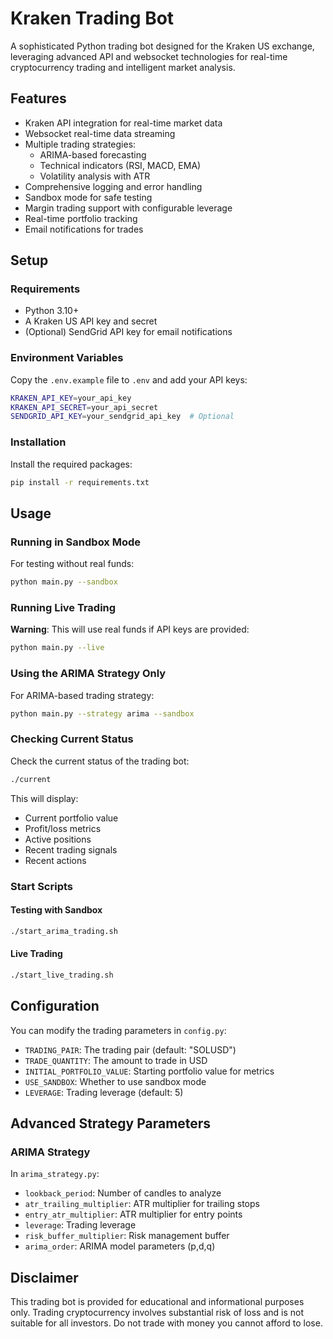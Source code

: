 # Kraken Trading Bot

A sophisticated Python trading bot designed for the Kraken US exchange, leveraging advanced API and websocket technologies for real-time cryptocurrency trading and intelligent market analysis.

## Features

- Kraken API integration for real-time market data
- Websocket real-time data streaming
- Multiple trading strategies:
  - ARIMA-based forecasting
  - Technical indicators (RSI, MACD, EMA)
  - Volatility analysis with ATR
- Comprehensive logging and error handling
- Sandbox mode for safe testing
- Margin trading support with configurable leverage
- Real-time portfolio tracking
- Email notifications for trades

## Setup

### Requirements

- Python 3.10+
- A Kraken US API key and secret
- (Optional) SendGrid API key for email notifications

### Environment Variables

Copy the `.env.example` file to `.env` and add your API keys:

```bash
KRAKEN_API_KEY=your_api_key
KRAKEN_API_SECRET=your_api_secret
SENDGRID_API_KEY=your_sendgrid_api_key  # Optional
```

### Installation

Install the required packages:

```bash
pip install -r requirements.txt
```

## Usage

### Running in Sandbox Mode

For testing without real funds:

```bash
python main.py --sandbox
```

### Running Live Trading

**Warning**: This will use real funds if API keys are provided:

```bash
python main.py --live
```

### Using the ARIMA Strategy Only

For ARIMA-based trading strategy:

```bash
python main.py --strategy arima --sandbox
```

### Checking Current Status

Check the current status of the trading bot:

```bash
./current
```

This will display:
- Current portfolio value
- Profit/loss metrics
- Active positions
- Recent trading signals
- Recent actions

### Start Scripts

#### Testing with Sandbox

```bash
./start_arima_trading.sh
```

#### Live Trading

```bash
./start_live_trading.sh
```

## Configuration

You can modify the trading parameters in `config.py`:

- `TRADING_PAIR`: The trading pair (default: "SOLUSD")
- `TRADE_QUANTITY`: The amount to trade in USD
- `INITIAL_PORTFOLIO_VALUE`: Starting portfolio value for metrics
- `USE_SANDBOX`: Whether to use sandbox mode
- `LEVERAGE`: Trading leverage (default: 5)

## Advanced Strategy Parameters

### ARIMA Strategy

In `arima_strategy.py`:

- `lookback_period`: Number of candles to analyze
- `atr_trailing_multiplier`: ATR multiplier for trailing stops
- `entry_atr_multiplier`: ATR multiplier for entry points
- `leverage`: Trading leverage
- `risk_buffer_multiplier`: Risk management buffer
- `arima_order`: ARIMA model parameters (p,d,q)

## Disclaimer

This trading bot is provided for educational and informational purposes only. Trading cryptocurrency involves substantial risk of loss and is not suitable for all investors. Do not trade with money you cannot afford to lose.